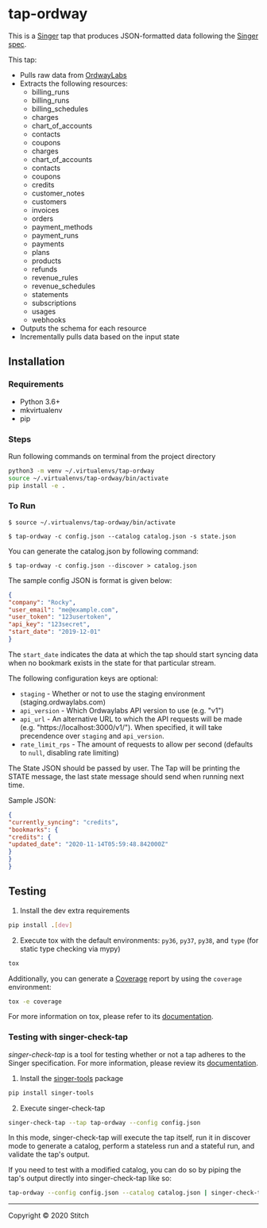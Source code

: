 # tap-ordway

This is a [Singer](https://singer.io) tap that produces JSON-formatted data
following the [Singer
spec](https://github.com/singer-io/getting-started/blob/master/SPEC.md).

This tap:

- Pulls raw data from [OrdwayLabs](https://www.ordwaylabs.com/)
- Extracts the following resources:
  - billing_runs
  - billing_runs
  - billing_schedules
  - charges
  - chart_of_accounts
  - contacts
  - coupons
  - charges
  - chart_of_accounts
  - contacts
  - coupons
  - credits
  - customer_notes
  - customers
  - invoices
  - orders
  - payment_methods
  - payment_runs
  - payments
  - plans
  - products
  - refunds
  - revenue_rules
  - revenue_schedules
  - statements
  - subscriptions
  - usages
  - webhooks
- Outputs the schema for each resource
- Incrementally pulls data based on the input state

## Installation
### Requirements
- Python 3.6+
- mkvirtualenv
- pip

### Steps
Run following commands on terminal from the project directory
```bash
python3 -m venv ~/.virtualenvs/tap-ordway
source ~/.virtualenvs/tap-ordway/bin/activate
pip install -e .
```

### To Run
`$ source ~/.virtualenvs/tap-ordway/bin/activate`

`$ tap-ordway -c config.json --catalog catalog.json -s state.json`


You can generate the catalog.json by following command:

`$ tap-ordway -c config.json --discover > catalog.json`

The sample config JSON is format is given below:
```json
{
"company": "Rocky",
"user_email": "me@example.com",
"user_token": "123usertoken",
"api_key": "123secret",
"start_date": "2019-12-01"
}
```

The `start_date` indicates the data at which the tap should start syncing data when no bookmark exists in the state for that particular stream.

The following configuration keys are optional:
- `staging` - Whether or not to use the staging environment (staging.ordwaylabs.com)
- `api_version` - Which Ordwaylabs API version to use (e.g. "v1")
- `api_url` - An alternative URL to which the API requests will be made (e.g. "https://localhost:3000/v1/"). When specified, it will take precendence over `staging` and `api_version`.
- `rate_limit_rps` - The amount of requests to allow per second (defaults to `null`, disabling rate limiting)

The State JSON should be passed by user.
The Tap will be printing the STATE message, the last state message should send when running next time.

Sample JSON:

```json
{
"currently_syncing": "credits",
"bookmarks": {
"credits": {
"updated_date": "2020-11-14T05:59:48.842000Z"
}
}
}
```

## Testing
1. Install the dev extra requirements
```bash
pip install .[dev]
```
2. Execute tox with the default environments: `py36`, `py37`, `py38`, and `type` (for static type checking via mypy)
```bash
tox
```

Additionally, you can generate a [Coverage](https://coverage.readthedocs.io/en/coverage-5.3/]) report by using the `coverage` environment:
```bash
tox -e coverage
```

For more information on tox, please refer to its [documentation](https://tox.readthedocs.io/en/latest/index.html).

### Testing with singer-check-tap

*singer-check-tap* is a tool for testing whether or not a tap adheres to the Singer specification. For more information, please review its [documentation](https://github.com/singer-io/singer-tools#singer-check-tap).

1. Install the [singer-tools](https://github.com/singer-io/singer-tools) package
```bash
pip install singer-tools
```
2. Execute singer-check-tap

```bash
singer-check-tap --tap tap-ordway --config config.json
```

In this mode, singer-check-tap will execute the tap itself, run it in discover mode to generate a catalog, perform a stateless run and a stateful run, and validate the tap's output.

If you need to test with a modified catalog, you can do so by piping the tap's output directly into singer-check-tap like so:

```bash
tap-ordway --config config.json --catalog catalog.json | singer-check-tap
```

---

Copyright &copy; 2020 Stitch
